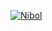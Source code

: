 [![Nibol](https://uploads-ssl.webflow.com/6106c919559b0800bc34cef6/6167e39a8cc9249aea324969_Opengraph-2.png)](https://www.nibol.com/)
